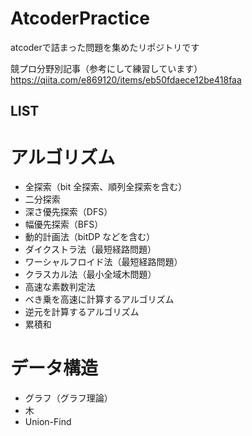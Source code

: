 # AtcoderPractice
atcoderで詰まった問題を集めたリポジトリです

競プロ分野別記事（参考にして練習しています）
https://qiita.com/e869120/items/eb50fdaece12be418faa

## LIST

# アルゴリズム
- 全探索（bit 全探索、順列全探索を含む）
- 二分探索
- 深さ優先探索（DFS）
- 幅優先探索（BFS）
- 動的計画法（bitDP などを含む）
- ダイクストラ法（最短経路問題）
- ワーシャルフロイド法（最短経路問題）
- クラスカル法（最小全域木問題）
- 高速な素数判定法
- べき乗を高速に計算するアルゴリズム
- 逆元を計算するアルゴリズム
- 累積和

# データ構造
- グラフ（グラフ理論）
- 木
- Union-Find

